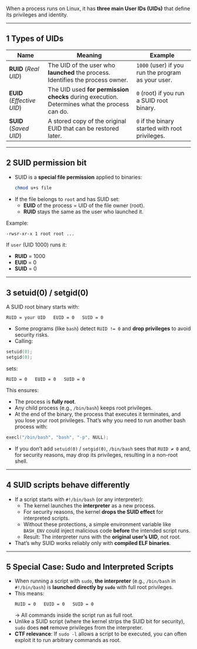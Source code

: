 When a process runs on Linux, it has **three main User IDs (UIDs)** that define its privileges and identity.

---

## 1 Types of UIDs

| Name                       | Meaning                                                                                      | Example                                            |
| -------------------------- | -------------------------------------------------------------------------------------------- | -------------------------------------------------- |
| **RUID** (*Real UID*)      | The UID of the user who **launched** the process. Identifies the process owner.              | `1000` (user) if you run the program as your user. |
| **EUID** (*Effective UID*) | The UID used **for permission checks** during execution. Determines what the process can do. | `0` (root) if you run a SUID root binary.          |
| **SUID** (*Saved UID*)     | A stored copy of the original EUID that can be restored later.                               | `0` if the binary started with root privileges.    |

---

## 2 SUID permission bit

- SUID is a **special file permission** applied to binaries:  
  ```bash
  chmod u+s file
  ```
- If the file belongs to `root` and has SUID set:
  - **EUID** of the process = UID of the file owner (root).
  - **RUID** stays the same as the user who launched it.

Example:
```bash
-rwsr-xr-x 1 root root ...
```
If `user` (UID 1000) runs it:
- **RUID** = 1000  
- **EUID** = 0  
- **SUID** = 0  

---

## 3 setuid(0) / setgid(0)

A SUID root binary starts with:
```
RUID = your UID   EUID = 0   SUID = 0
```
- Some programs (like `bash`) detect `RUID != 0` and **drop privileges** to avoid security risks.
- Calling:
```c
setuid(0);
setgid(0);
```
sets:
```
RUID = 0   EUID = 0   SUID = 0
```
This ensures:
- The process is **fully root**.
- Any child process (e.g., `/bin/bash`) keeps root privileges.
- At the end of the binary, the process that executes it terminates, and you lose your root privileges. That’s why you need to run another bash process with:
```c
execl("/bin/bash", "bash", "-p", NULL);
```
- If you don’t add `setuid(0)` / `setgid(0)`, `/bin/bash` sees that `RUID ≠ 0` and, for security reasons, may drop its privileges, resulting in a non-root shell.

---

## 4  SUID scripts behave differently

- If a script starts with `#!/bin/bash` (or any interpreter):
  - The kernel launches the **interpreter** as a new process.
  - For security reasons, the kernel **drops the SUID effect** for interpreted scripts.
  - Without these protections, a simple environment variable like `BASH_ENV` could inject malicious code **before** the intended script runs.
  - Result: The interpreter runs with the **original user’s UID**, not root.
- That’s why SUID works reliably only with **compiled ELF binaries**.


---

## 5 Special Case: Sudo and Interpreted Scripts

- When running a script with `sudo`, **the interpreter** (e.g., `/bin/bash` in `#!/bin/bash`) is **launched directly by `sudo`** with full root privileges.
- This means:
  ```
  RUID = 0   EUID = 0   SUID = 0
  ```
  → All commands inside the script run as full root.
- Unlike a SUID script (where the kernel strips the SUID bit for security), `sudo` does **not** remove privileges from the interpreter.
- **CTF relevance**: If `sudo -l` allows a script to be executed, you can often exploit it to run arbitrary commands as root.